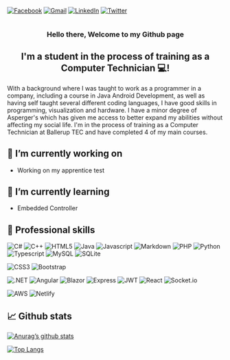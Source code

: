 [![Facebook](https://img.shields.io/badge/Facebook-%231877F2.svg?style=for-the-badge&logo=Facebook&logoColor=white)]()
[![Gmail](https://img.shields.io/badge/Gmail-D14836?style=for-the-badge&logo=gmail&logoColor=white)]()
[![LinkedIn](https://img.shields.io/badge/linkedin-%230077B5.svg?style=for-the-badge&logo=linkedin&logoColor=white)]()
[![Twitter](https://img.shields.io/badge/Twitter-%231DA1F2.svg?style=for-the-badge&logo=Twitter&logoColor=white)]()

![]()

<h3 align="center">
  Hello there, Welcome to my Github page
</h3>
<h2 align="center">
  I'm a student in the process of training as a Computer Technician 💻!
</h2>

With a background where I was taught to work as a programmer in a company, including a course in Java Android Development, as well as having self taught several different coding languages, I have good skills in programming, visualization and hardware. I have a minor degree of Asperger's which has given me access to better expand my abilities without affecting my social life. I'm in the process of training as a Computer Technician at Ballerup TEC and have completed 4 of my main courses.

## 🔭 I’m currently working on

 - Working on my apprentice test

## 🌱 I’m currently learning

 - Embedded Controller

## 💼 Professional skills
![C#](https://img.shields.io/badge/code-C%23-%23239120?style=flat&logo=c-sharp&logoColor=white)
![C++](https://img.shields.io/badge/code-C++-%2300599C?style=flat&logo=c%2B%2B&logoColor=white)
![HTML5](https://img.shields.io/badge/code-HTML5-%23E34F26?style=flat&logo=html5&logoColor=white)
![Java](https://img.shields.io/badge/code-Java-%23ED8B00?style=flat&logo=java&logoColor=white)
![Javascript](https://img.shields.io/badge/code-Javascript-%23323330?style=flat&logo=javascript&logoColor=%23F7DF1E)
![Markdown](https://img.shields.io/badge/code-Markdown-black?style=flat&logo=markdown&logoColor=white)
![PHP](https://img.shields.io/badge/code-PHP-%23777BB4?style=flat&logo=php&logoColor=white)
![Python](https://img.shields.io/badge/code-Python-%233670A0?style=flat&logo=python&logoColor=%23FFDD54)
![Typescript](https://img.shields.io/badge/code-Typescript-%23007ACC?style=flat&logo=typescript&logoColor=white)
![MySQL](https://img.shields.io/badge/code-MySQL-%234479A1?style=flat&logo=mysql&logoColor=white)
![SQLite](https://img.shields.io/badge/code-SQLite-%23003B57?style=flat&logo=sqlite&logoColor=white)

![CSS3](https://img.shields.io/badge/style-CSS3-%231572B6?style=flat&logo=css3&logoColor=white)
![Bootstrap](https://img.shields.io/badge/style-Bootstrap-%23563D7C?style=flat&logo=bootstrap&logoColor=white)

![.NET](https://img.shields.io/badge/tools-.NET-%235C2D91?style=flat&logo=.net&logoColor=white)
![Angular](https://img.shields.io/badge/tools-Angular-%23DD0031?style=flat&logo=angular&logoColor=white)
![Blazor](https://img.shields.io/badge/tools-Blazor-%235C2D91?style=flat&logo=blazor&logoColor=white)
![Express](https://img.shields.io/badge/tools-Express-%23404d59?style=flat&logo=express&logoColor=%2361DAFB)
![JWT](https://img.shields.io/badge/tools-JWT-black?style=flat&logo=JSON%20web%20tokens&logoColor=white)
![React](https://img.shields.io/badge/tools-React-%2320232A?style=flat&logo=react&logoColor=%2361DAFB)
![Socket.io](https://img.shields.io/badge/tools-Socket.io-black?style=flat&logo=socket.io&badgeColor=white)

![AWS](https://img.shields.io/badge/platform-AWS-%23FF9900.svg?style=flat&logo=amazon-aws&logoColor=white)
![Netlify](https://img.shields.io/badge/platform-Netlify-%23000000.svg?style=flat&logo=netlify&logoColor=#00C7B7)

## 📈 Github stats

[![Anurag’s github stats](https://github-readme-stats.vercel.app/api?username=Hulle107)](https://github.com/Hulle107)

[![Top Langs](https://github-readme-stats.vercel.app/api/top-langs/?username=Hulle107&layout=compact)](https://github.com/Hulle107)

<!--
- 🔭 I’m currently working on ...
- 🌱 I’m currently learning ...
- 👯 I’m looking to collaborate on ...
- 🤔 I’m looking for help with ...
- 💬 Ask me about ...
- 📫 How to reach me: ...
- 😄 Pronouns: ...
- ⚡ Fun fact: ...
-->

